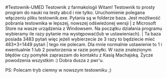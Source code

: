 #Testownik-UMED
Testownik z farmakologii 
Witam!
Testownik to prosty program do nauki na testy abcd i nie tylko.
Uruchomienie polegana włączeniu pliku testownik.exe. Pytania są w folderze baza.
Jest możliwość pobrania testownika w lepszej, nowszej odświeżonej wersji
  | z Microsoft Store na wasze urządzenia z Windowsem. 
Na początku działania programu wybieramy ile razy pytanie ma występować(lub w ustawieniach). 
  | Ta baza posiada 3483 pytań więc jeżeli wybierzecie że 3 razy to będziecie mieć 483*3=1449 pytań
     | tego nie polecam. Dla mnie normalnie ustawienie to 1 i ewentualnie 1 lub 2 powtorzenia w razie pomyłki.
W razie znalezionym błędów czy pomyłek zapraszam do kontaktu z Kasią Machajską. 
Życze powodzenia wszystkim :)
Dobra dusza z pwr'u.


PS: Polecam tryb ciemny w nowszym testowniku ;)
